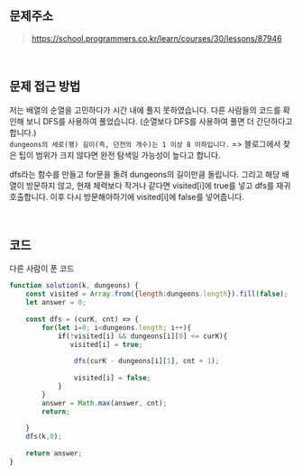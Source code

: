 ## 문제주소

> https://school.programmers.co.kr/learn/courses/30/lessons/87946

</br>

## 문제 접근 방법
저는 배열의 순열을 고민하다가 시간 내에 풀지 못하였습니다. 다른 사람들의 코드를 확인해 보니 DFS를 사용하여 풀었습니다. (순열보다 DFS를 사용하여 풀면 더 간단하다고 합니다.)  
`dungeons의 세로(행) 길이(즉, 던전의 개수)는 1 이상 8 이하입니다.` => 블로그에서 찾은 팁이 범위가 크지 않다면 완전 탐색일 가능성이 높다고 합니다.  

dfs라는 함수를 만들고 for문을 돌려 dungeons의 길이만큼 돌립니다. 그리고 해당 배열이 방문하지 않고, 현재 체력보다 작거나 같다면 visited[i]에 true를 넣고 dfs를 재귀호출합니다. 이후 다시 방문해야하기에 visited[i]에 false를 넣어줍니다.

</br>



## 코드
다른 사람이 푼 코드
```js
function solution(k, dungeons) {
    const visited = Array.from({length:dungeons.length}).fill(false);
    let answer = 0;
    
    const dfs = (curK, cnt) => {
        for(let i=0; i<dungeons.length; i++){
            if(!visited[i] && dungeons[i][0] <= curK){
               visited[i] = true;
            
                dfs(curK - dungeons[i][1], cnt + 1);
                
                visited[i] = false;
            }
        }
        answer = Math.max(answer, cnt);
        return;
        
    }
    dfs(k,0);
    
    return answer;
}
```
